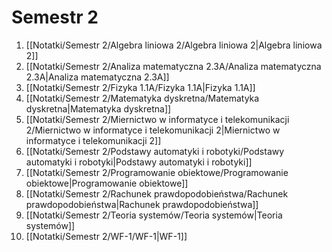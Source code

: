 # Semestr 2
1. [[Notatki/Semestr 2/Algebra liniowa 2/Algebra liniowa 2|Algebra liniowa 2]]
2. [[Notatki/Semestr 2/Analiza matematyczna 2.3A/Analiza matematyczna 2.3A|Analiza matematyczna 2.3A]]
3. [[Notatki/Semestr 2/Fizyka 1.1A/Fizyka 1.1A|Fizyka 1.1A]]
4. [[Notatki/Semestr 2/Matematyka dyskretna/Matematyka dyskretna|Matematyka dyskretna]]
5. [[Notatki/Semestr 2/Miernictwo w informatyce i telekomunikacji 2/Miernictwo w informatyce i telekomunikacji 2|Miernictwo w informatyce i telekomunikacji 2]]
6. [[Notatki/Semestr 2/Podstawy automatyki i robotyki/Podstawy automatyki i robotyki|Podstawy automatyki i robotyki]]
7. [[Notatki/Semestr 2/Programowanie obiektowe/Programowanie obiektowe|Programowanie obiektowe]]
8. [[Notatki/Semestr 2/Rachunek prawdopodobieństwa/Rachunek prawdopodobieństwa|Rachunek prawdopodobieństwa]]
9. [[Notatki/Semestr 2/Teoria systemów/Teoria systemów|Teoria systemów]]
10. [[Notatki/Semestr 2/WF-1/WF-1|WF-1]]
